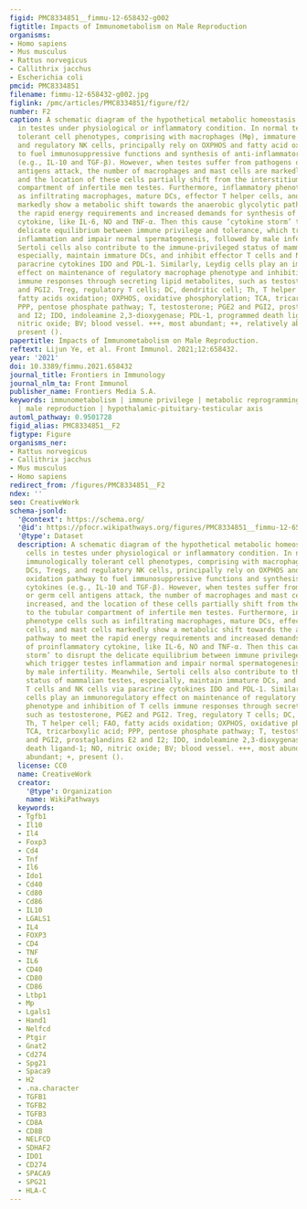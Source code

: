 ```yaml
---
figid: PMC8334851__fimmu-12-658432-g002
figtitle: Impacts of Immunometabolism on Male Reproduction
organisms:
- Homo sapiens
- Mus musculus
- Rattus norvegicus
- Callithrix jacchus
- Escherichia coli
pmcid: PMC8334851
filename: fimmu-12-658432-g002.jpg
figlink: /pmc/articles/PMC8334851/figure/f2/
number: F2
caption: A schematic diagram of the hypothetical metabolic homeostasis of immune cells
  in testes under physiological or inflammatory condition. In normal testes, immunologically
  tolerant cell phenotypes, comprising with macrophages (Mφ), immature DCs, Tregs,
  and regulatory NK cells, principally rely on OXPHOS and fatty acid oxidation pathway
  to fuel immunosuppressive functions and synthesis of anti-inflammatory cytokines
  (e.g., IL-10 and TGF-β). However, when testes suffer from pathogens or germ cell
  antigens attack, the number of macrophages and mast cells are markedly increased,
  and the location of these cells partially shift from the interstitium to the tubular
  compartment of infertile men testes. Furthermore, inflammatory phenotype cells such
  as infiltrating macrophages, mature DCs, effector T helper cells, and mast cells
  markedly show a metabolic shift towards the anaerobic glycolytic pathway to meet
  the rapid energy requirements and increased demands for synthesis of proinflammatory
  cytokine, like IL-6, NO and TNF-α. Then this cause ‘cytokine storm’ to disrupt the
  delicate equilibrium between immune privilege and tolerance, which trigger testes
  inflammation and impair normal spermatogenesis, followed by male infertility. Meanwhile,
  Sertoli cells also contribute to the immune-privileged status of mammalian testes,
  especially, maintain immature DCs, and inhibit effector T cells and NK cells via
  paracrine cytokines IDO and PDL-1. Similarly, Leydig cells play an immunoregulatory
  effect on maintenance of regulatory macrophage phenotype and inhibition of T cells
  immune responses through secreting lipid metabolites, such as testosterone, PGE2
  and PGI2. Treg, regulatory T cells; DC, dendritic cell; Th, T helper cell; FAO,
  fatty acids oxidation; OXPHOS, oxidative phosphorylation; TCA, tricarboxylic acid;
  PPP, pentose phosphate pathway; T, testosterone; PGE2 and PGI2, prostaglandins E2
  and I2; IDO, indoleamine 2,3-dioxygenase; PDL-1, programmed death ligand-1; NO,
  nitric oxide; BV; blood vessel. +++, most abundant; ++, relatively abundant; +,
  present ().
papertitle: Impacts of Immunometabolism on Male Reproduction.
reftext: Lijun Ye, et al. Front Immunol. 2021;12:658432.
year: '2021'
doi: 10.3389/fimmu.2021.658432
journal_title: Frontiers in Immunology
journal_nlm_ta: Front Immunol
publisher_name: Frontiers Media S.A.
keywords: immunometabolism | immune privilege | metabolic reprogramming | immune cells
  | male reproduction | hypothalamic-pituitary-testicular axis
automl_pathway: 0.9501728
figid_alias: PMC8334851__F2
figtype: Figure
organisms_ner:
- Rattus norvegicus
- Callithrix jacchus
- Mus musculus
- Homo sapiens
redirect_from: /figures/PMC8334851__F2
ndex: ''
seo: CreativeWork
schema-jsonld:
  '@context': https://schema.org/
  '@id': https://pfocr.wikipathways.org/figures/PMC8334851__fimmu-12-658432-g002.html
  '@type': Dataset
  description: A schematic diagram of the hypothetical metabolic homeostasis of immune
    cells in testes under physiological or inflammatory condition. In normal testes,
    immunologically tolerant cell phenotypes, comprising with macrophages (Mφ), immature
    DCs, Tregs, and regulatory NK cells, principally rely on OXPHOS and fatty acid
    oxidation pathway to fuel immunosuppressive functions and synthesis of anti-inflammatory
    cytokines (e.g., IL-10 and TGF-β). However, when testes suffer from pathogens
    or germ cell antigens attack, the number of macrophages and mast cells are markedly
    increased, and the location of these cells partially shift from the interstitium
    to the tubular compartment of infertile men testes. Furthermore, inflammatory
    phenotype cells such as infiltrating macrophages, mature DCs, effector T helper
    cells, and mast cells markedly show a metabolic shift towards the anaerobic glycolytic
    pathway to meet the rapid energy requirements and increased demands for synthesis
    of proinflammatory cytokine, like IL-6, NO and TNF-α. Then this cause ‘cytokine
    storm’ to disrupt the delicate equilibrium between immune privilege and tolerance,
    which trigger testes inflammation and impair normal spermatogenesis, followed
    by male infertility. Meanwhile, Sertoli cells also contribute to the immune-privileged
    status of mammalian testes, especially, maintain immature DCs, and inhibit effector
    T cells and NK cells via paracrine cytokines IDO and PDL-1. Similarly, Leydig
    cells play an immunoregulatory effect on maintenance of regulatory macrophage
    phenotype and inhibition of T cells immune responses through secreting lipid metabolites,
    such as testosterone, PGE2 and PGI2. Treg, regulatory T cells; DC, dendritic cell;
    Th, T helper cell; FAO, fatty acids oxidation; OXPHOS, oxidative phosphorylation;
    TCA, tricarboxylic acid; PPP, pentose phosphate pathway; T, testosterone; PGE2
    and PGI2, prostaglandins E2 and I2; IDO, indoleamine 2,3-dioxygenase; PDL-1, programmed
    death ligand-1; NO, nitric oxide; BV; blood vessel. +++, most abundant; ++, relatively
    abundant; +, present ().
  license: CC0
  name: CreativeWork
  creator:
    '@type': Organization
    name: WikiPathways
  keywords:
  - Tgfb1
  - Il10
  - Il4
  - Foxp3
  - Cd4
  - Tnf
  - Il6
  - Ido1
  - Cd40
  - Cd80
  - Cd86
  - IL10
  - LGALS1
  - IL4
  - FOXP3
  - CD4
  - TNF
  - IL6
  - CD40
  - CD80
  - CD86
  - Ltbp1
  - Mp
  - Lgals1
  - Hand1
  - Nelfcd
  - Ptgir
  - Gnat2
  - Cd274
  - Spg21
  - Spaca9
  - H2
  - .na.character
  - TGFB1
  - TGFB2
  - TGFB3
  - CD8A
  - CD8B
  - NELFCD
  - SDHAF2
  - IDO1
  - CD274
  - SPACA9
  - SPG21
  - HLA-C
---
```

